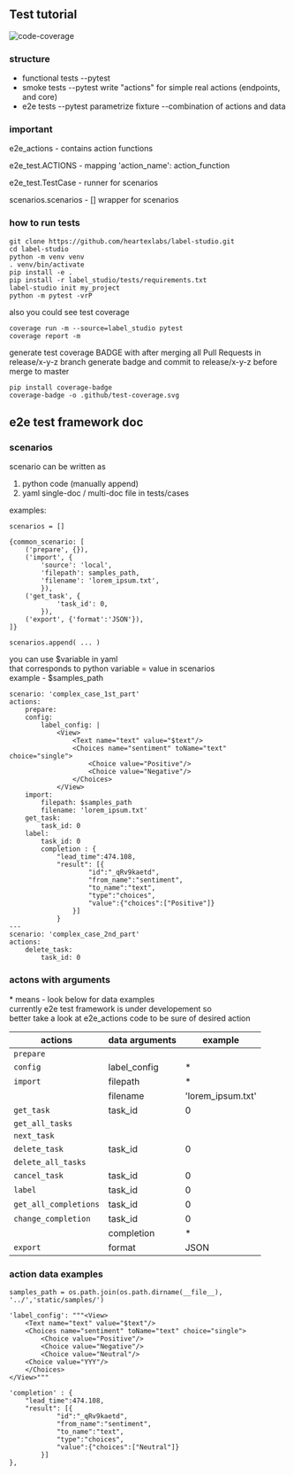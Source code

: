 
## Test tutorial
![code-coverage](https://github.com/heartexlabs/label-studio/.github/test-coverage.svg)


### structure

- functional tests
    --pytest
- smoke tests
    --pytest write "actions" for simple real actions (endpoints, and core)
- e2e tests
    --pytest parametrize fixture
    --combination of actions and data


### important

e2e_actions - contains action functions

e2e_test.ACTIONS - mapping 'action_name': action_function

e2e_test.TestCase - runner for scenarios

scenarios.scenarios - [] wrapper for scenarios




### how to run tests

```
git clone https://github.com/heartexlabs/label-studio.git
cd label-studio
python -m venv venv
. venv/bin/activate
pip install -e .
pip install -r label_studio/tests/requirements.txt
label-studio init my_project
python -m pytest -vrP
```

also you could see test coverage

```
coverage run -m --source=label_studio pytest
coverage report -m
```

generate test coverage BADGE with
after merging all Pull Requests in release/x-y-z branch
generate badge
and commit to release/x-y-z
before merge to master

```
pip install coverage-badge
coverage-badge -o .github/test-coverage.svg
```


## e2e test framework doc

### scenarios
scenario can be written as<br/>
1) python code (manually append)<br/>
2) yaml single-doc / multi-doc file in tests/cases<br/>

examples:

```
scenarios = []

{common_scenario: [
    ('prepare', {}),
    ('import', {
        'source': 'local',
        'filepath': samples_path,
        'filename': 'lorem_ipsum.txt',
        }),
    ('get_task', {
            'task_id': 0,
        }),
    ('export', {'format':'JSON'}),
]}

scenarios.append( ... )
```

you can use $variable in yaml<br/>
that corresponds to python variable = value in scenarios<br/>
example - $samples_path<br/>

```
scenario: 'complex_case_1st_part'
actions:
    prepare:
    config:
        label_config: |
            <View>
                <Text name="text" value="$text"/>
                <Choices name="sentiment" toName="text" choice="single">
                    <Choice value="Positive"/>
                    <Choice value="Negative"/>
                </Choices>
            </View>
    import:
        filepath: $samples_path
        filename: 'lorem_ipsum.txt'
    get_task:
        task_id: 0
    label:
        task_id: 0
        completion : {
            "lead_time":474.108,
            "result": [{
                    "id":"_qRv9kaetd",
                    "from_name":"sentiment",
                    "to_name":"text",
                    "type":"choices",
                    "value":{"choices":["Positive"]}
                }]
            }
---
scenario: 'complex_case_2nd_part'
actions:
    delete_task:
        task_id: 0

```

### actons with arguments
\* means - look below for data examples<br/>
currently e2e test framework is under developement so<br/>
better take a look at e2e_actions code to be sure of desired action<br/>

| actions | data arguments | example |
| ------ | ------ | ------ |
| `prepare` |  |  |
| `config` | label_config | * |
| `import` | filepath | * |
|  | filename | 'lorem_ipsum.txt'|
| `get_task` | task_id | 0 |
| `get_all_tasks` |  |  |
| `next_task` |  |  |
| `delete_task` | task_id | 0 |
| `delete_all_tasks` |  |  |
| `cancel_task` | task_id | 0 |
| `label` | task_id | 0 |
| `get_all_completions` | task_id | 0 |
| `change_completion` | task_id | 0 |
|  | completion | * |
| `export` | format | JSON |


### action data examples
```
samples_path = os.path.join(os.path.dirname(__file__), '../','static/samples/')

'label_config': """<View>
    <Text name="text" value="$text"/>
    <Choices name="sentiment" toName="text" choice="single">
        <Choice value="Positive"/>
        <Choice value="Negative"/>
        <Choice value="Neutral"/>
    <Choice value="YYY"/>
    </Choices>
</View>"""
                
'completion' : {
    "lead_time":474.108,
    "result": [{
            "id":"_qRv9kaetd",
            "from_name":"sentiment",
            "to_name":"text",
            "type":"choices",
            "value":{"choices":["Neutral"]}
        }]
},
```
